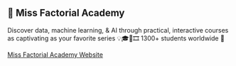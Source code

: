 ## 🚀 Miss Factorial Academy 

Discover data, machine learning, & AI through practical, interactive courses as captivating as your favorite series 💡🎓🤖🎞️ 1300+ students worldwide 🚀

[Miss Factorial Academy Website](missfactorial.com)
